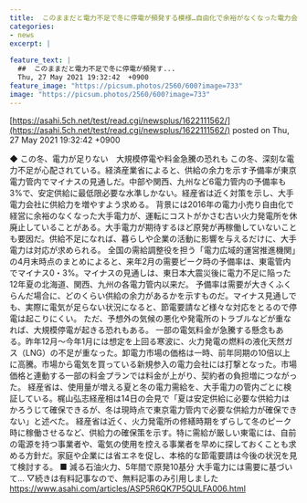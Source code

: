 ```yaml
---
title:  このままだと電力不足で冬に停電が頻発する模様…自由化で余裕がなくなった電力会社が古い火力発電所を休廃止したため  
categories:
- news
excerpt: |
  
feature_text: |
  ##  このままだと電力不足で冬に停電が頻発す...
  Thu, 27 May 2021 19:32:42  +0900
feature_image: "https://picsum.photos/2560/600?image=733"
image: "https://picsum.photos/2560/600?image=733"
---
```


[https://asahi.5ch.net/test/read.cgi/newsplus/1622111562/](https://asahi.5ch.net/test/read.cgi/newsplus/1622111562/)
posted on Thu, 27 May 2021 19:32:42  +0900

<!--more-->

◆ この冬、電力が足りない　大規模停電や料金急騰の恐れも この冬、深刻な電力不足が心配されている。経済産業省によると、供給の余力を示す予備率が東京電力管内でマイナスの見通しだ。中部や関西、九州など6電力管内の予備率も3%で、安定供給に最低限必要な水準しかない。経産省は近く対策を示し、大手電力会社に供給力を増やすよう求める。 背景には2016年の電力小売り自由化で経営に余裕のなくなった大手電力が、運転にコストがかさむ古い火力発電所を休廃止していることがある。大手電力が期待するほど原発が再稼働していないことも要因だ。供給不足になれば、暮らしや企業の活動に影響を与えるだけに、大手電力は対応が求められる。 全国の需給調整役を担う「電力広域的運営推進機関」の4月末時点のまとめによると、来年2月の需要ピーク時の予備率は、東電管内でマイナス0・3%。マイナスの見通しは、東日本大震災後に電力不足に陥った12年夏の北海道、関西、九州の各電力管内以来だ。 予備率は需要が大きくふくらんだ場合に、どのくらい供給の余力があるかを示すものだ。マイナス見通しでも、実際に電気が足らない状況になると、節電要請など様々な対応をとるので停電は起こりにくい。 ただ、予想外の気候の悪化や発電所のトラブルなどが重なれば、大規模停電が起きる恐れもある。 一部の電気料金が急騰する懸念もある。昨年12月〜今年1月には想定を上回る寒波に、火力発電の燃料の液化天然ガス（LNG）の不足が重なった。卸電力市場の価格は一時、前年同期の10倍以上に高騰。市場から電気を買っている新規参入の電力会社には打撃となった。市場価格と連動する一部の料金プランでは料金が上がり、契約者の負担増につながった。 経産省は、使用量が増える夏と冬の電力需給を、大手電力の管内ごとに検証している。梶山弘志経産相は14日の会見で「夏は安定供給に必要な供給力はかろうじて確保できるが、冬は現時点で東京電力管内で必要な供給力が確保できない」と述べた。 経産省は近く、火力発電所の修繕時期をずらして冬のピーク時に稼働させるなど、供給力の確保策を示す。特に需給が厳しい東電には、自前の電源を持つ事業者や、電気の使用を控える事業者を早めに探しておくことも求める方針だ。家庭や企業には省エネを促し、本格的な節電要請は今後の状況を見て検討する。 ■ 減る石油火力、5年間で原発10基分 大手電力には需要に基づいて… ▽続きは有料記事なので、無料記事のみ引用しました https://www.asahi.com/articles/ASP5R6QK7P5QULFA006.html
